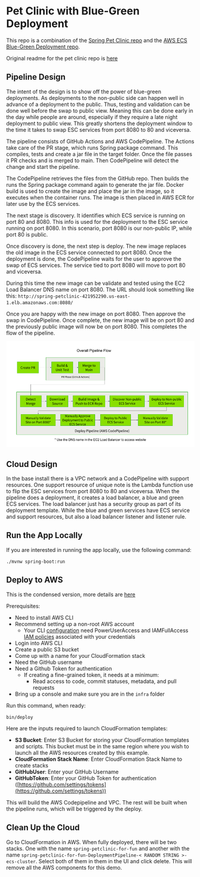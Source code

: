 # Pet Clinic with Blue-Green Deployment

This repo is a combination of the [Spring Pet Clinic repo](https://github.com/spring-projects/spring-petclinic)
and the [AWS ECS Blue-Green Deployment repo](https://github.com/aws-samples/ecs-blue-green-deployment).

Original readme for the pet clinic repo is [here](./docs/readme-orig.md)

## Pipeline Design

The intent of the design is to show off the power of blue-green deployments. As deployments to the
non-public side can happen well in advance of a deployment to the public. Thus, testing and validation
can be done well before the swap to public view. Meaning this can be done early in the day while people
are around, especially if they require a late night deployment to public view. This greatly shortens the
deployment window to the time it takes to swap ESC services from port 8080 to 80 and viceversa.

The pipeline consists of GitHub Actions and AWS CodePipeline. The Actions take care of the PR stage,
which runs Spring package command. This compiles, tests and create a jar file in the target folder.
Once the file passes it PR checks and is merged to main. Then CodePipeline will detect the change
and start the pipeline.

The CodePipeline retrieves the files from the GitHub repo. Then builds the runs the Spring package
command again to generate the jar file. Docker build is used to create the image and place the
jar in the image, so it executes when the container runs. The image is then placed in AWS ECR for
later use by the ECS services.

The next stage is discovery. It identifies which ECS service is running on port 80 and 8080. This
info is used for the deployment to the ESC service running on port 8080. In this scenario, port
8080 is our non-public IP, while port 80 is public.

Once discovery is done, the next step is deploy. The new image replaces the old image in the ECS
service connected to port 8080. Once the deployment is done, the CodePipeline waits for the user
to approve the swap of ECS services. The service tied to port 8080 will move to port 80 and viceversa.

During this time the new image can be validate and tested using the EC2 Load Balancer DNS name on
port 8080. The URL should look something like this: `http://spring-petclinic-421952290.us-east-1.elb.amazonaws.com:8080/`

Once you are happy with the new image on port 8080. Then approve the swap in CodePipeline. Once
complete, the new image will be on port 80 and the previously public image will now be on port 8080.
This completes the flow of the pipeline.

![pipeline design](./docs/assets/pipeline-design.png)

## Cloud Design

In the base install there is a VPC network and a CodePipeline with support resources. One support resource of unique
note is the Lambda function use to flip the ESC services from port 8080 to 80 and viceversa. When the pipeline does a
deployment, it creates a load balancer, a blue and green ECS services. The load balancer just has a security group as
part of its deployment template. While the blue and green services have ECS service and support resources, but also a
load balancer listener and listener rule.

## Run the App Locally

If you are interested in running the app locally, use the following command:

```console
./mvnw spring-boot:run
```

## Deploy to AWS

This is the condensed version, more details are [here](./infra/README.md)

Prerequisites:

- Need to install AWS CLI
- Recommend setting up a non-root AWS account
  - Your CLI [configuration](http://docs.aws.amazon.com/cli/latest/userguide/cli-chap-getting-started.html) need PowerUserAccess and IAMFullAccess [IAM policies](http://docs.aws.amazon.com/IAM/latest/UserGuide/access_policies.html) associated with your credentials
- Login into AWS CLI
- Create a public S3 bucket
- Come up with a name for your CloudFormation stack
- Need the GitHub username
- Need a Github Token for authentication
  - If creating a fine-grained token, it needs at a minimum:
    - Read access to code, commit statuses, metadata, and pull requests
- Bring up a console and make sure you are in the `infra` folder

Run this command, when ready:

```console
bin/deploy
```

Here are the inputs required to launch CloudFormation templates:

- **S3 Bucket**: Enter S3 Bucket for storing your CloudFormation templates and scripts. This bucket must be in the same region where you wish to launch all the AWS resources created by this example.
- **CloudFormation Stack Name**: Enter CloudFormation Stack Name to create stacks
- **GitHubUser**: Enter your GitHub Username
- **GitHubToken**: Enter your GitHub Token for authentication ([https://github.com/settings/tokens](https://github.com/settings/tokens))

This will build the AWS Codepipeline and VPC. The rest will be built when the pipeline runs, which will be triggered by the deploy.

## Clean Up the Cloud

Go to CloudFormation in AWS. When fully deployed, there will be two stacks. One with the name `spring-petclinic-for-fun` and
another with the name `spring-petclinic-for-fun-DeploymentPipeline-< RANDOM STRING >-ecs-cluster`. Select both of them in them
in the UI and click delete. This will remove all the AWS components for this demo.

